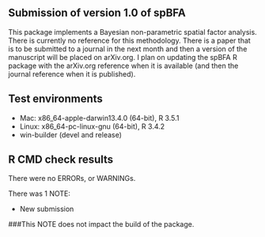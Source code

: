 ## Submission of version 1.0 of spBFA
This package implements a Bayesian non-parametric spatial factor analysis. There is currently no reference for this methodology. There is a paper that is to be submitted to a journal in the next month and then a version of the manuscript will be placed on arXiv.org. I plan on updating the spBFA R package with the arXiv.org reference when it is available (and then the journal reference when it is published). 

## Test environments
* Mac: x86_64-apple-darwin13.4.0 (64-bit), R 3.5.1
* Linux: x86_64-pc-linux-gnu (64-bit), R 3.4.2
* win-builder (devel and release)

## R CMD check results
There were no ERRORs, or WARNINGs.

There was 1 NOTE:

* New submission

###This NOTE does not impact the build of the package.
